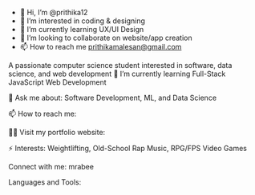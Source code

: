 - 👋 Hi, I’m @prithika12
- 👀 I’m interested in coding & designing
- 🌱 I’m currently learning UX/UI Design
- 💞️ I’m looking to collaborate on website/app creation 
- 📫 How to reach me prithikamalesan@gmail.com


A passionate computer science student interested in software, data science, and web development
🔭 I’m currently learning Full-Stack JavaScript Web Development

💬 Ask me about: Software Development, ML, and Data Science

📫 How to reach me: 

👨‍💻 Visit my portfolio website: 

⚡ Interests: Weightlifting, Old-School Rap Music, RPG/FPS Video Games

Connect with me:
mrabee

Languages and Tools:

<!---
prithika12/prithika12 is a ✨ special ✨ repository because its `README.md` (this file) appears on your GitHub profile.
You can click the Preview link to take a look at your changes.
--->
